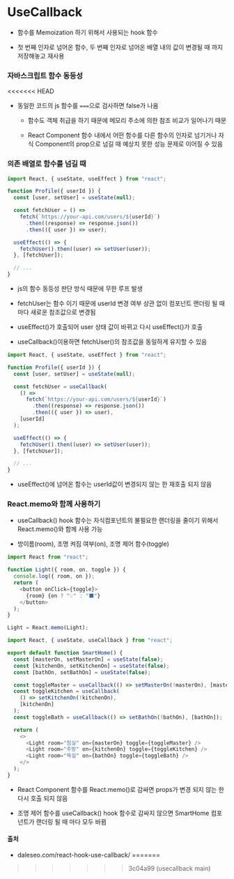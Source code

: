 # UseCallback

- 함수를 Memoization 하기 위해서 사용되는 hook 함수

- 첫 번째 인자로 넘어온 함수, 두 번째 인자로 넘어온 배열 내의 값이 변경될 때 까지 저장해놓고 재사용

### 자바스크립트 함수 동등성
<<<<<<< HEAD

- 동일한 코드의 js 함수를 `===`으로 검사하면 false가 나옴
  
  - 함수도 객체 취급을 하기 때문에 메모리 주소에 의한 참조 비교가 일어나기 때문
  
  - React Component 함수 내에서 어떤 함수를 다른 함수의 인자로 넘기거나 자식 Component의 prop으로 넘길 때 예상치 못한 성능 문제로 이어질 수 있음

### 의존 배열로 함수를 넘길 때

```js
import React, { useState, useEffect } from "react";

function Profile({ userId }) {
  const [user, setUser] = useState(null);

  const fetchUser = () =>
    fetch(`https://your-api.com/users/${userId}`)
      .then((response) => response.json())
      .then(({ user }) => user);

  useEffect(() => {
    fetchUser().then((user) => setUser(user));
  }, [fetchUser]);

  // ...
}
```

- js의 함수 동등성 판단 방식 때문에 무한 루프 발생

- fetchUser는 함수 이기 때문에 userId 변경 여부 상관 없이 컴포넌트 랜더링 될 때 마다 새로운 참조값으로 변경됨

- useEffect()가 호출되어 user 상태 값이 바뀌고 다시 useEffect()가 호출

- useCallback()이용하면 fetchUser()의 참조값을 동일하게 유지할 수 있음

```js
import React, { useState, useEffect } from "react";

function Profile({ userId }) {
  const [user, setUser] = useState(null);

  const fetchUser = useCallback(
    () =>
      fetch(`https://your-api.com/users/${userId}`)
        .then((response) => response.json())
        .then(({ user }) => user),
    [userId]
  );

  useEffect(() => {
    fetchUser().then((user) => setUser(user));
  }, [fetchUser]);

  // ...
}
```

- useEffect()에 넘어온 함수는 userId값이 변경되지 않는 한 재호출 되지 않음

### React.memo와 함께 사용하기

- useCallback() hook 함수는 자식컴포넌트의 불필요한 랜더링을 줄이기 위해서 React.memo()와 함께 사용 가능

- 방이름(room), 조명 켜짐 여부(on), 조명 제어 함수(toggle)

```js
import React from "react";

function Light({ room, on, toggle }) {
  console.log({ room, on });
  return (
    <button onClick={toggle}>
      {room} {on ? "💡" : "⬛"}
    </button>
  );
}
```

```js
Light = React.memo(Light);
```

```js
import React, { useState, useCallback } from "react";

export default function SmartHome() {
  const [masterOn, setMasterOn] = useState(false);
  const [kitchenOn, setKitchenOn] = useState(false);
  const [bathOn, setBathOn] = useState(false);

  const toggleMaster = useCallback(() => setMasterOn(!masterOn), [masterOn]);
  const toggleKitchen = useCallback(
    () => setKitchenOn(!kitchenOn),
    [kitchenOn]
  );
  const toggleBath = useCallback(() => setBathOn(!bathOn), [bathOn]);

  return (
    <>
      <Light room="침실" on={masterOn} toggle={toggleMaster} />
      <Light room="주방" on={kitchenOn} toggle={toggleKitchen} />
      <Light room="욕실" on={bathOn} toggle={toggleBath} />
    </>
  );
}
```

- React Component 함수를 React.memo()로 감싸면 props가 변경 되지 않는 한 다시 호출 되지 않음

- 조명 제어 함수를 useCallback() hook 함수로 감싸지 않으면 SmartHome 컴포넌트가 랜더링 될 때 마다 모두 바뀜



#### 출처

- daleseo.com/react-hook-use-callback/
=======
>>>>>>> 3c04a99 (usecallback main)
